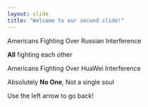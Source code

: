 ```yaml
---
layout: slide
title: "Welcome to our second slide!"
---
```

Americans Fighting Over Russian Interference

**All** fighting each other

Americans Fighting Over HuaWei Interference

Absolutely **No One**, Not a single soul

Use the left arrow to go back!
